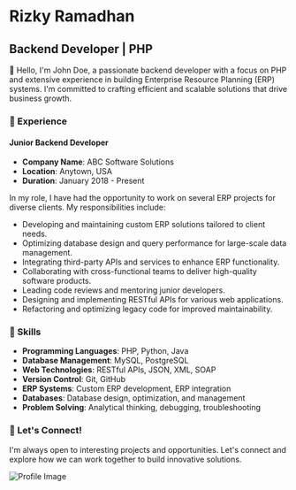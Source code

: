 # Rizky Ramadhan

## Backend Developer | PHP

👋 Hello, I'm John Doe, a passionate backend developer with a focus on PHP and extensive experience in building Enterprise Resource Planning (ERP) systems. I'm committed to crafting efficient and scalable solutions that drive business growth.

### 💼 Experience

#### Junior Backend Developer
- **Company Name**: ABC Software Solutions
- **Location**: Anytown, USA
- **Duration**: January 2018 - Present

In my role, I have had the opportunity to work on several ERP projects for diverse clients. My responsibilities include:

- Developing and maintaining custom ERP solutions tailored to client needs.
- Optimizing database design and query performance for large-scale data management.
- Integrating third-party APIs and services to enhance ERP functionality.
- Collaborating with cross-functional teams to deliver high-quality software products.
- Leading code reviews and mentoring junior developers.
- Designing and implementing RESTful APIs for various web applications.
- Refactoring and optimizing legacy code for improved maintainability.

### 🌟 Skills

- **Programming Languages**: PHP, Python, Java
- **Database Management**: MySQL, PostgreSQL
- **Web Technologies**: RESTful APIs, JSON, XML, SOAP
- **Version Control**: Git, GitHub
- **ERP Systems**: Custom ERP development, ERP integration
- **Databases**: Database design, optimization, and management
- **Problem Solving**: Analytical thinking, debugging, troubleshooting


### 📢 Let's Connect!

I'm always open to interesting projects and opportunities. Let's connect and explore how we can work together to build innovative solutions.

![Profile Image](https://github.com/yourusername/yourprofileimage.jpg)
